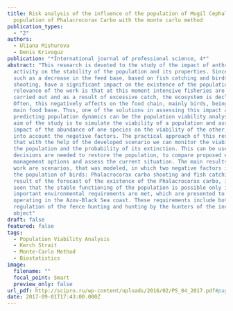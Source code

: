 ```yaml
---
title: Risk analysis of the influence of the population of Mugil Cephalus
  population of Phalacrocorax Carbo with the monte carlo method
publication_types:
  - "2"
authors:
  - Uliana Mishurova 
  - Denis Krivoguz
publication: "*International journal of professional science, 4*"
abstract: "This research is devoted to the study of the impact of anthropogenic
  activity on the stability of the population and its properties. Since factors,
  such as a decrease in the feed base, based on fish catching and birds
  shooting, have a significant impact on the existence of the population. The
  relevance of the work is that at this moment intensive fisheries are being
  carried out and as a result of excessive catch, the ecosystem is declining.
  Often, this negatively affects on the food chain, mainly birds, being their
  main food base. Thus, one of the solutions in assessing this impact and
  predicting population dynamics can be the population viability analysis. The
  aim of the study is to simulate the viability of a population and assess the
  impact of the abundance of one species on the viability of the other, taking
  into account the negative factors. The practical approach of this research is
  that with the help of the developed scenario we can monitor the viability of
  the population and the probability of its extinction. This can be useful when
  decisions are needed to restore the population, to compare proposed ecosystem
  management options and assess the current situation. The main results of this
  work are scenarios, that was modeled, in which two negative factors impacts on
  the population of birds: Phalacrocorax carbo shooting and fish catching. As a
  result of the forecast of the existence of the Phalacrocorax carbo, it can be
  seen that the stable functioning of the population is possible only if two
  important environmental requirements are met, which are presented to users
  operating in the Azov-Black Sea coast. These requirements include both
  regulation of the fence hunting and hunting by the hunters of the investigated
  object"
draft: false
featured: false
tags:
  - Population Viability Analysis
  - Kerch Strait
  - Monte-Carlo Method
  - Biostatistics
image:
  filename: ""
  focal_point: Smart
  preview_only: false
url_pdf: http://scipro.ru/wp-content/uploads/2016/02/PS_04_2017.pdf#page=44
date: 2017-09-01T17:43:00.000Z
---
```

